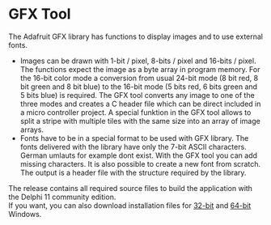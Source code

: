 # GFX Tool

  The Adafruit GFX library has functions to display images and to use external fonts.  
+  Images can be drawn with 1-bit / pixel, 8-bits / pixel and 16-bits / pixel. The functions expect the image as a byte array in program memory. For the 16-bit color mode a conversion from usual 24-bit mode (8 bit red, 8 bit green and 8 bit blue) to the 16-bit mode (5 bits red, 6 bits green and 5 bits blue) is required. The GFX tool converts any image to one of the three modes and creates a C header file which can be direct included in a micro controller project. A special funktion in the GFX tool allows to split a stripe with multiple tiles with the same size into an array of image arrays.
+ Fonts have to be in a special format to be used with GFX library. The fonts delivered with the library have only the 7-bit ASCII characters. German umlauts for example dont exist. With the GFX tool you can add missing characters. It is also possible to create a new font from scratch. The output is a header file with the structure required by the library.
  
The release contains all required source files to build the application with the Delphi 11 community edition.  
If you want, you can also download installation files for [32-bit](https://github.com/GerLech/GFX-Tool-Delphi/blob/master/Win32/GFX_Tool32_Setup.exe) 
and [64-bit](https://github.com/GerLech/GFX-Tool-Delphi/blob/master/Win64/GFX_Tool64_Setup.exe)  Windows.  
